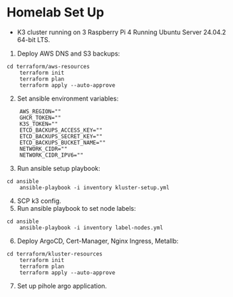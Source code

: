 # Homelab Set Up

- K3 cluster running on 3 Raspberry Pi 4 Running Ubuntu Server 24.04.2 64-bit LTS.

1. Deploy AWS DNS and S3 backups:
```
cd terraform/aws-resources
    terraform init
    terraform plan
    terraform apply --auto-approve
```
2. Set ansible environment variables:
```
    AWS_REGION=""
    GHCR_TOKEN=""
    K3S_TOKEN=""
    ETCD_BACKUPS_ACCESS_KEY=""
    ETCD_BACKUPS_SECRET_KEY=""
    ETCD_BACKUPS_BUCKET_NAME=""
    NETWORK_CIDR=""
    NETWORK_CIDR_IPV6=""
```
3. Run ansible setup playbook:
```
cd ansible
    ansible-playbook -i inventory kluster-setup.yml
```
4. SCP k3 config.
5. Run ansible playbook to set node labels:
```
cd ansible
    ansible-playbook -i inventory label-nodes.yml
```
6. Deploy ArgoCD, Cert-Manager, Nginx Ingress, Metallb:
```
cd terraform/kluster-resources
    terraform init
    terraform plan
    terraform apply --auto-approve
```
7. Set up pihole argo application.
```
 


